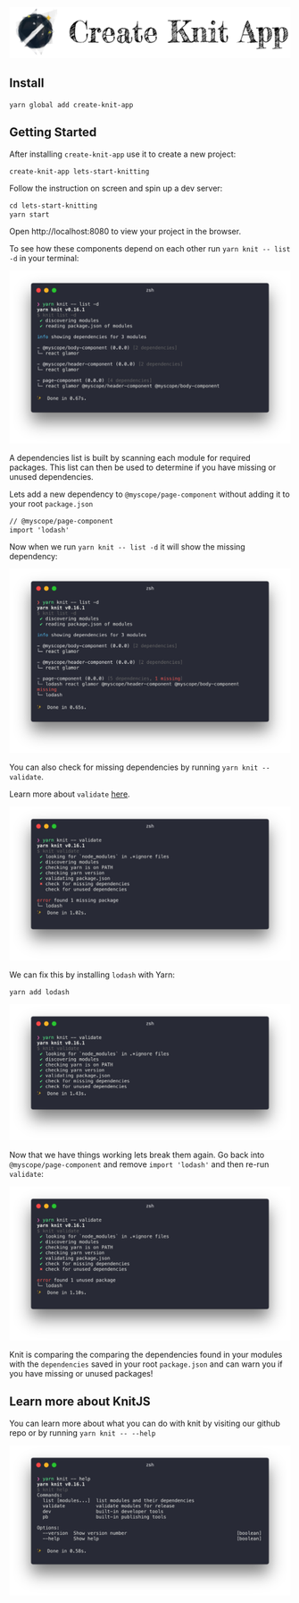 ![CKA](cka_header.png "Create Knit App")

## Install

```
yarn global add create-knit-app
```

## Getting Started

After installing `create-knit-app` use it to create a new project:

```
create-knit-app lets-start-knitting
```

Follow the instruction on screen and spin up a dev server:

```
cd lets-start-knitting
yarn start
```

Open http://localhost:8080 to view your project in the browser.

To see how these components depend on each other run `yarn knit -- list -d` in your terminal:

![List](list.png "List dependencies")

A dependencies list is built by scanning each module for required packages. This list can then be used to determine if you have missing or unused dependencies.

Lets add a new dependency to `@myscope/page-component` without adding it to your root `package.json`

```
// @myscope/page-component
import 'lodash'
```

Now when we run `yarn knit -- list -d` it will show the missing dependency:

![Missing](list_missing.png "List missing dependencies")

You can also check for missing dependencies by running `yarn knit -- validate`.

Learn more about `validate` [here]().

![Missing](validate_missing.png "List missing dependencies")

We can fix this by installing `lodash` with Yarn:

```
yarn add lodash
```

![Valid](valid.png "validation")

Now that we have things working lets break them again. Go back into `@myscope/page-component` and remove `import 'lodash'` and then re-run `validate`:

![Unused](validate_unused.png "List missing dependencies")

Knit is comparing the comparing the dependencies found in your modules with the `dependencies` saved in your root `package.json` and can warn you if you have missing or unused packages!

## Learn more about KnitJS

You can learn more about what you can do with knit by visiting our github repo or by running `yarn knit -- --help`

![help](help.png "Knit help")
